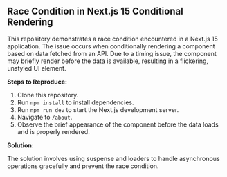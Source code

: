 ## Race Condition in Next.js 15 Conditional Rendering

This repository demonstrates a race condition encountered in a Next.js 15 application. The issue occurs when conditionally rendering a component based on data fetched from an API.  Due to a timing issue, the component may briefly render before the data is available, resulting in a flickering, unstyled UI element.

**Steps to Reproduce:**

1. Clone this repository.
2. Run `npm install` to install dependencies.
3. Run `npm run dev` to start the Next.js development server.
4. Navigate to `/about`.
5. Observe the brief appearance of the component before the data loads and is properly rendered.

**Solution:**

The solution involves using suspense and loaders to handle asynchronous operations gracefully and prevent the race condition.